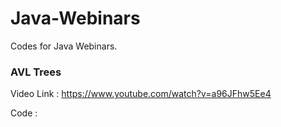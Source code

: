 # Java-Webinars
Codes for Java Webinars.

### AVL Trees
Video Link : https://www.youtube.com/watch?v=a96JFhw5Ee4 

Code : 
